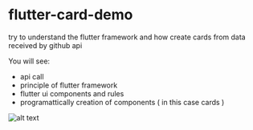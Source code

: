 # flutter-card-demo
try to understand the flutter framework and how create cards from data received by github api

You will see:
- api call
- principle of flutter framework 
- flutter ui components and rules
- programattically creation of components ( in this case cards )


![alt text](
https://imgur.com/a/zgFQb)
